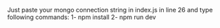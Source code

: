 Just paste your mongo connection string in index.js in line 26 and type following commands:
 1- npm install
 2- npm run dev